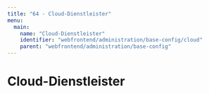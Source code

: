 ```yaml
---
title: "64 - Cloud-Dienstleister"
menu:
  main:
    name: "Cloud-Dienstleister"
    identifier: "webfrontend/administration/base-config/cloud"
    parent: "webfrontend/administration/base-config"
---
```

# Cloud-Dienstleister

